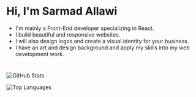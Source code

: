# Hi, I'm Sarmad Allawi
- I'm mainly a Front-End developer specializing in React.
- I build beautiful and responsive websites.
- I will also design logos and create a visual identity for your business.
- I have an art and design background and apply my skills into my web development work.

#
![GitHub Stats](https://github-readme-stats.vercel.app/api?username=jimmetrix&show_icons=true&theme=)

![Top Languages](https://github-readme-stats.vercel.app/api/top-langs/?username=jimmetrix&layout=normal&theme=)
